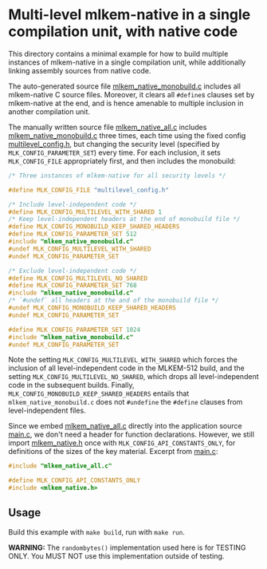 [//]: # (SPDX-License-Identifier: CC-BY-4.0)

# Multi-level mlkem-native in a single compilation unit, with native code

This directory contains a minimal example for how to build multiple instances of mlkem-native in a single compilation
unit, while additionally linking assembly sources from native code.

The auto-generated source file [mlkem_native_monobuild.c](mlkem_native_monobuild.c) includes all mlkem-native C source
files. Moreover, it clears all `#define`s clauses set by mlkem-native at the end, and is hence amenable to multiple
inclusion in another compilation unit.

The manually written source file [mlkem_native_all.c](mlkem_native_all.c) includes
[mlkem_native_monobuild.c](mlkem_native_monobuild.c) three times, each time using the fixed config
[multilevel_config.h](multilevel_config.h), but changing the security level (specified
by `MLK_CONFIG_PARAMETER_SET`) every time. For each inclusion, it sets `MLK_CONFIG_FILE`
appropriately first, and then includes the monobuild:
```C
/* Three instances of mlkem-native for all security levels */

#define MLK_CONFIG_FILE "multilevel_config.h"

/* Include level-independent code */
#define MLK_CONFIG_MULTILEVEL_WITH_SHARED 1
/* Keep level-independent headers at the end of monobuild file */
#define MLK_CONFIG_MONOBUILD_KEEP_SHARED_HEADERS
#define MLK_CONFIG_PARAMETER_SET 512
#include "mlkem_native_monobuild.c"
#undef MLK_CONFIG_MULTILEVEL_WITH_SHARED
#undef MLK_CONFIG_PARAMETER_SET

/* Exclude level-independent code */
#define MLK_CONFIG_MULTILEVEL_NO_SHARED
#define MLK_CONFIG_PARAMETER_SET 768
#include "mlkem_native_monobuild.c"
/* `#undef` all headers at the and of the monobuild file */
#undef MLK_CONFIG_MONOBUILD_KEEP_SHARED_HEADERS
#undef MLK_CONFIG_PARAMETER_SET

#define MLK_CONFIG_PARAMETER_SET 1024
#include "mlkem_native_monobuild.c"
#undef MLK_CONFIG_PARAMETER_SET
```

Note the setting `MLK_CONFIG_MULTILEVEL_WITH_SHARED` which forces the inclusion of all level-independent
code in the MLKEM-512 build, and the setting `MLK_CONFIG_MULTILEVEL_NO_SHARED`, which drops all
level-independent code in the subsequent builds. Finally, `MLK_CONFIG_MONOBUILD_KEEP_SHARED_HEADERS` entails that
`mlkem_native_monobuild.c` does not `#undefine` the `#define` clauses from level-independent files.

Since we embed [mlkem_native_all.c](mlkem_native_all.c) directly into the application source [main.c](main.c), we don't
need a header for function declarations. However, we still import [mlkem_native.h](../../mlkem/mlkem_native.h) once
with `MLK_CONFIG_API_CONSTANTS_ONLY`, for definitions of the sizes of the key material. Excerpt from [main.c](main.c):

```c
#include "mlkem_native_all.c"

#define MLK_CONFIG_API_CONSTANTS_ONLY
#include <mlkem_native.h>
```

## Usage

Build this example with `make build`, run with `make run`.

**WARNING:** The `randombytes()` implementation used here is for TESTING ONLY. You MUST NOT use this implementation
outside of testing.
